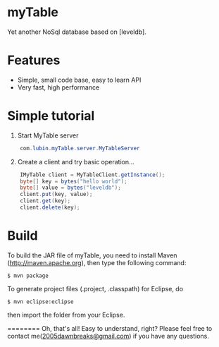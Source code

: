 myTable
========

Yet another NoSql database based on [leveldb].


Features
========

  * Simple, small code base, easy to learn API
  * Very fast, high performance

  
Simple tutorial
========
1. Start MyTable server 
```java
	com.lubin.myTable.server.MyTableServer
```

2. Create a client and try basic operation...
```java
	IMyTable client = MyTableClient.getInstance();
	byte[] key = bytes("hello world");
	byte[] value = bytes("leveldb");
	client.put(key, value);
	client.get(key);
	client.delete(key);
```

Build
========

To build the JAR file of myTable, you need to install Maven (http://maven.apache.org), then type the following command:

    $ mvn package

To generate project files (.project, .classpath) for Eclipse, do

    $ mvn eclipse:eclipse

then import the folder from your Eclipse.


========
Oh, that's all! Easy to understand, right? Please feel free to contact me(2005dawnbreaks@gmail.com) if you have any questions.
